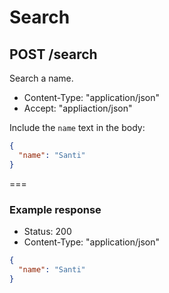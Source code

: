 # Search

## POST /search

Search a name.

* Content-Type: "application/json"
* Accept: "appliaction/json"

Include the `name` text in the body:

```json
{
  "name": "Santi"
}
```

===

### Example response

* Status: 200
* Content-Type: "application/json"

```json
{
  "name": "Santi"
}
```
